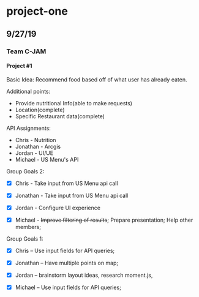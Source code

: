# project-one
## 9/27/19
### Team C-JAM
#### Project #1


Basic Idea: Recommend food based off of what user has already eaten.

Additional points: 
 -  Provide nutritional Info(able to make requests)
 -  Location(complete)
 -  Specific Restaurant data(complete)

API Assignments:

-  Chris - Nutrition
- Jonathan - Arcgis
- Jordan - UI/UE
- Michael - US Menu's API

Group Goals 2:

- [x] Chris - Take input from US Menu api call 
- [x] Jonathan - Take input from US Menu api call
- [x] Jordan - Configure UI experience 
- [x] Michael - ~~Improve filtering of results~~; Prepare presentation; Help other members;


Group Goals 1:

- [x] Chris – Use input fields for API queries;
- [x] Jonathan – Have multiple points on map;
- [x] Jordan – brainstorm layout ideas, research moment.js, 
- [x] Michael – Use input fields for API queries;




